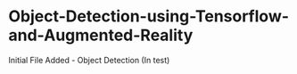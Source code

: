 # Object-Detection-using-Tensorflow-and-Augmented-Reality

Initial File Added - Object Detection (In test)
